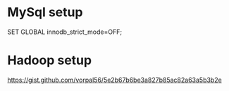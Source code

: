 # MySql setup
SET GLOBAL innodb_strict_mode=OFF;

# Hadoop setup
https://gist.github.com/vorpal56/5e2b67b6be3a827b85ac82a63a5b3b2e